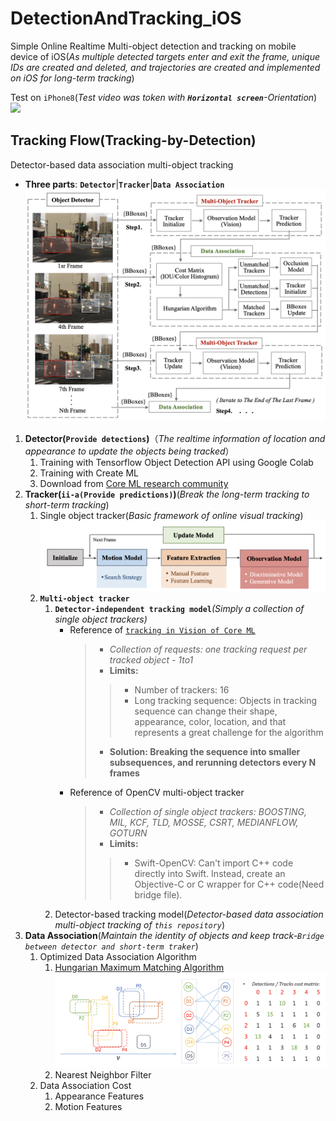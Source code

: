 # DetectionAndTracking_iOS
Simple Online Realtime Multi-object detection and tracking on mobile device of iOS(*As multiple detected targets enter and exit the frame, unique IDs are created and deleted, and trajectories are created and implemented on iOS for long-term tracking*)  

Test on `iPhone8`(_Test video was token with **`Horizontal screen`**-Orientation_)  
  ![](https://github.com/popCain/DetectionAndTracking_iOS/blob/main/image/objectTracking.gif)
## Tracking Flow(Tracking-by-Detection)
Detector-based data association multi-object tracking
* **Three parts**: **`Detector`**|**`Tracker`**|**`Data Association`**  
![](https://github.com/popCain/DetectionAndTracking_iOS/blob/main/image/trackingFlow.png)

1. **Detector(`Provide detections`)**（*The realtime information of location and appearance to update the objects being tracked*）
    1. Training with Tensorflow Object Detection API using Google Colab
    2. Training with Create ML
    3. Download from [Core ML research community](https://developer.apple.com/machine-learning/models/) 
2. **Tracker(`ii-a(Provide predictions)`)**(*Break the long-term tracking to short-term tracking*)
    1. Single object tracker(*Basic framework of online visual tracking*)
![](https://github.com/popCain/DetectionAndTracking_iOS/blob/main/image/BasicFramework.png)
    3. **`Multi-object tracker`**
        1. **`Detector-independent tracking model`***(Simply a collection of single object trackers)*
            * Reference of [`tracking in Vision of Core ML`](https://developer.apple.com/documentation/vision/tracking_multiple_objects_or_rectangles_in_video)
                > * *Collection of requests: one tracking request per tracked object - 1to1*  
                > * **Limits:**
                >>    * Number of trackers: 16  
                >>    * Long tracking sequence: Objects in tracking sequence can change their shape, appearance, color, location, and that represents a great challenge for the algorithm
                > * **Solution: Breaking the sequence into smaller subsequences, and rerunning detectors every N frames**
            * Reference of OpenCV multi-object tracker
                > * *Collection of single object trackers: BOOSTING, MIL, KCF, TLD, MOSSE, CSRT, MEDIANFLOW, GOTURN*
                > * **Limits:**
                >>    * Swift-OpenCV: Can't import C++ code directly into Swift. Instead, create an Objective-C or C wrapper for C++ code(Need bridge file).
        2. Detector-based tracking model(*Detector-based data association multi-object tracking of `this repository`*)
4. **Data Association**(*Maintain the identity of objects and keep track-`Bridge between detector and short-term traker`*)
    1. Optimized Data Association Algorithm
        1. [Hungarian Maximum Matching Algorithm](https://brilliant.org/wiki/hungarian-matching/)
![](https://github.com/popCain/DetectionAndTracking_iOS/blob/main/image/detections_tracks.png)
        2. Nearest Neighbor Filter
    2. Data Association Cost
        1. Appearance Features
        2. Motion Features
